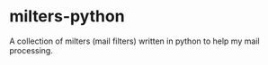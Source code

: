 milters-python
==============

A collection of milters (mail filters) written in python to help my mail processing.
